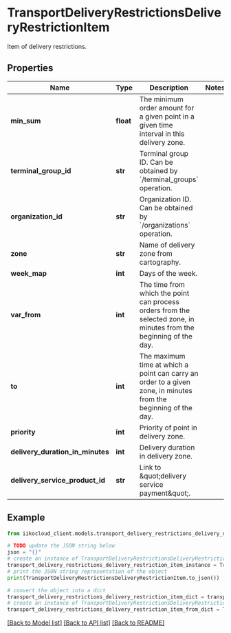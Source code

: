 # TransportDeliveryRestrictionsDeliveryRestrictionItem

Item of delivery restrictions.

## Properties

Name | Type | Description | Notes
------------ | ------------- | ------------- | -------------
**min_sum** | **float** | The minimum order amount for a given point in a given time interval in this delivery zone. | 
**terminal_group_id** | **str** | Terminal group ID.                Can be obtained by &#x60;/terminal_groups&#x60; operation. | 
**organization_id** | **str** | Organization ID.                Can be obtained by &#x60;/organizations&#x60; operation. | 
**zone** | **str** | Name of delivery zone from cartography. | 
**week_map** | **int** | Days of the week. | 
**var_from** | **int** | The time from which the point can process orders from the selected zone, in minutes from the beginning of the day. | 
**to** | **int** | The maximum time at which a point can carry an order to a given zone, in minutes from the beginning of the day. | 
**priority** | **int** | Priority of point in delivery zone. | 
**delivery_duration_in_minutes** | **int** | Delivery duration in delivery zone. | 
**delivery_service_product_id** | **str** | Link to \&quot;delivery service payment\&quot;. | 

## Example

```python
from iikocloud_client.models.transport_delivery_restrictions_delivery_restriction_item import TransportDeliveryRestrictionsDeliveryRestrictionItem

# TODO update the JSON string below
json = "{}"
# create an instance of TransportDeliveryRestrictionsDeliveryRestrictionItem from a JSON string
transport_delivery_restrictions_delivery_restriction_item_instance = TransportDeliveryRestrictionsDeliveryRestrictionItem.from_json(json)
# print the JSON string representation of the object
print(TransportDeliveryRestrictionsDeliveryRestrictionItem.to_json())

# convert the object into a dict
transport_delivery_restrictions_delivery_restriction_item_dict = transport_delivery_restrictions_delivery_restriction_item_instance.to_dict()
# create an instance of TransportDeliveryRestrictionsDeliveryRestrictionItem from a dict
transport_delivery_restrictions_delivery_restriction_item_from_dict = TransportDeliveryRestrictionsDeliveryRestrictionItem.from_dict(transport_delivery_restrictions_delivery_restriction_item_dict)
```
[[Back to Model list]](../README.md#documentation-for-models) [[Back to API list]](../README.md#documentation-for-api-endpoints) [[Back to README]](../README.md)


